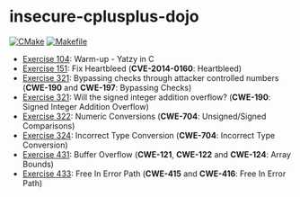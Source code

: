 # insecure-cplusplus-dojo

[![CMake](https://github.com/patricia-gallardo/insecure-cplusplus-dojo/actions/workflows/cmake.yml/badge.svg)](https://github.com/patricia-gallardo/insecure-cplusplus-dojo/actions/workflows/cmake.yml)
[![Makefile](https://github.com/patricia-gallardo/insecure-cplusplus-dojo/actions/workflows/makefile.yml/badge.svg)](https://github.com/patricia-gallardo/insecure-cplusplus-dojo/actions/workflows/makefile.yml)

* [Exercise 104][1]: Warm-up - Yatzy in C
* [Exercise 151][2]: Fix Heartbleed (**CVE-2014-0160**: Heartbleed)
* [Exercise 321][3]: Bypassing checks through attacker controlled numbers (**CWE-190** and **CWE-197**: Bypassing Checks)
* [Exercise 321][4]: Will the signed integer addition overflow? (**CWE-190**: Signed Integer Addition Overflow)
* [Exercise 322][5]: Numeric Conversions (**CWE-704**: Unsigned/Signed Comparisons)
* [Exercise 324][6]: Incorrect Type Conversion (**CWE-704**: Incorrect Type Conversion)
* [Exercise 431][7]: Buffer Overflow (**CWE-121**, **CWE-122** and **CWE-124**: Array Bounds)
* [Exercise 433][8]: Free In Error Path (**CWE-415** and **CWE-416**: Free In Error Path)

[1]: yatzy/readme.txt
[2]: heartbleed/readme.txt
[3]: check_bypass/readme.txt
[4]: signed_addition_overflow/readme.txt
[5]: comparisons/readme.txt
[6]: type_conversion/readme.txt
[7]: string_length/readme.txt
[8]: free_use/readme.txt
